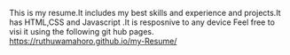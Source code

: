 This is my resume.It includes my best skills and experience and projects.It has HTML,CSS and Javascript .It is resposnive to any device Feel free to visi it using the following git hub pages.
https://ruthuwamahoro.github.io/my-Resume/
